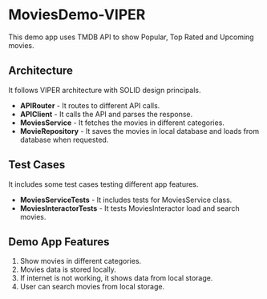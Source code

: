 # MoviesDemo-VIPER
This demo app uses TMDB API to show Popular, Top Rated and Upcoming movies.

## Architecture
It follows VIPER architecture with SOLID design principals.

* **APIRouter** - It routes to different API calls.
* **APIClient** - It calls the API and parses the response.
* **MoviesService** - It fetches the movies in different categories.
* **MovieRepository** - It saves the movies in local database and loads from database when requested.

## Test Cases
It includes some test cases testing different app features.

* **MoviesServiceTests** - It includes tests for MoviesService class.
* **MoviesInteractorTests** - It tests MoviesInteractor load and search movies.

## Demo App Features 
1. Show movies in different categories.
2. Movies data is stored locally.
3. If internet is not working, it shows data from local storage.
4. User can search movies from local storage.


